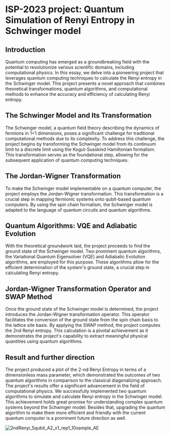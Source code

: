 # ISP-2023 project: Quantum Simulation of Renyi Entropy in Schwinger model
 
 ## Introduction

Quantum computing has emerged as a groundbreaking field with the potential to revolutionize various scientific domains, including computational physics. In this essay, we delve into a pioneering project that leverages quantum computing techniques to calculate the Renyi entropy in the Schwinger model. This project presents a novel approach that combines theoretical transformations, quantum algorithms, and computational methods to enhance the accuracy and efficiency of calculating Renyi entropy.

## The Schwinger Model and Its Transformation

The Schwinger model, a quantum field theory describing the dynamics of fermions in 1+1 dimensions, poses a significant challenge for traditional computational methods due to its complexity. To address this challenge, the project begins by transforming the Schwinger model from its continuum limit to a discrete limit using the Kogut-Susskind Hamiltonian formalism. This transformation serves as the foundational step, allowing for the subsequent application of quantum computing techniques.

## The Jordan-Wigner Transformation

To make the Schwinger model implementable on a quantum computer, the project employs the Jordan-Wigner transformation. This transformation is a crucial step in mapping fermionic systems onto qubit-based quantum computers. By using the spin chain formalism, the Schwinger model is adapted to the language of quantum circuits and quantum algorithms.

## Quantum Algorithms: VQE and Adiabatic Evolution

With the theoretical groundwork laid, the project proceeds to find the ground state of the Schwinger model. Two prominent quantum algorithms, the Variational Quantum Eigensolver (VQE) and Adiabatic Evolution algorithms, are employed for this purpose. These algorithms allow for the efficient determination of the system's ground state, a crucial step in calculating Renyi entropy.

## Jordan-Wigner Transformation Operator and SWAP Method

Once the ground state of the Schwinger model is determined, the project introduces the Jordan-Wigner transformation operator. This operator facilitates the conversion of the ground state from the spin chain basis to the lattice site basis. By applying the SWAP method, the project computes the 2nd Renyi entropy. This calculation is a pivotal achievement as it demonstrates the project's capability to extract meaningful physical quantities using quantum algorithms.

## Result and further direction

The project produced a plot of the 2-nd Rényi Entropy in terms of a dimensionless mass parameter, which demonstrated the outcomes of two quantum algorithms in comparison to the classical diagonalizing approach. The project's results offer a significant advancement in the field of computational physics. We successfully implemented two quantum algorithms to simulate and calculate Renyi entropy in the Schwinger model. This achievement holds great promise for understanding complex quantum systems beyond the Schwinger model. Besides that, upgrading the quantum algorithm to make them more efficient and friendly with the current quantum computer is a prominent future direction as well.

![2ndRenyi_5qubit_A2_x1_rep1_10sample_AE](https://github.com/leductruyen/ISP-2023-project/assets/75421387/fb631912-b1b7-48e5-a440-4dac507e6f52)
